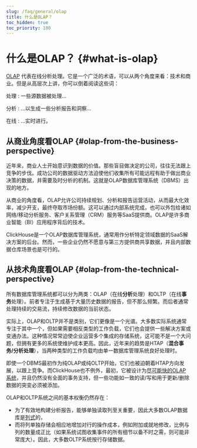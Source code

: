 ```yaml
---
slug: /faq/general/olap
title: 什么是OLAP？
toc_hidden: true
toc_priority: 100
---
```



# 什么是OLAP？ {#what-is-olap}

[OLAP](https://en.wikipedia.org/wiki/Online_analytical_processing) 代表在线分析处理。它是一个广泛的术语，可以从两个角度来看：技术和商业。但是从高层次上讲，你可以倒着阅读这些词：

处理
:   一些源数据被处理…

分析
:   …以生成一些分析报告和洞察…

在线
:   …实时进行。

## 从商业角度看OLAP {#olap-from-the-business-perspective}

近年来，商业人士开始意识到数据的价值。那些盲目做决定的公司，往往无法跟上竞争的步伐。成功公司的数据驱动方法迫使他们收集所有可能远程有助于做出商业决策的数据，并需要及时分析的机制。这就是OLAP数据库管理系统（DBMS）出现的地方。

从商业的角度看，OLAP允许公司持续规划、分析和报告运营活动，从而最大化效率，减少开支，最终夺取市场份额。这可以通过内部系统完成，也可以外包给诸如网络/移动分析服务、客户关系管理（CRM）服务等SaaS提供商。OLAP是许多商业智能（BI）应用程序背后的技术。

ClickHouse是一个OLAP数据库管理系统，通常用作分析特定领域数据的SaaS解决方案的后台。然而，一些企业仍然不愿意与第三方提供商共享数据，并且内部数据仓库场景也是可行的。

## 从技术角度看OLAP {#olap-from-the-technical-perspective}

所有数据库管理系统都可以分为两类：OLAP（在线**分析**处理）和OLTP（在线**事务**处理）。前者专注于生成基于大量历史数据的报告，但不那么频繁。而后者通常处理持续的交易流，持续修改数据的当前状态。

实际上，OLAP和OLTP并不是类别，它们更像是一个光谱。大多数实际系统通常专注于其中一个，但如果需要相反类型的工作负载，它们也会提供一些解决方案或变通办法。这种情况常常迫使企业运营多个集成的存储系统，这可能不是一个大问题，但拥有更多的系统使维护成本更高。因此，近年来的趋势是HTAP（**混合事务/分析处理**），当两种类型的工作负载均由单一数据库管理系统良好处理时。

即使一个DBMS最初作为纯OLAP或纯OLTP开始，它们也被迫朝着HTAP方向发展，以跟上竞争。而ClickHouse也不例外，最初，它被设计为[尽可能快的OLAP系统](../../concepts/why-clickhouse-is-so-fast.md)，并且仍然没有全面的事务支持，但一些功能如一致的读/写和用于更新/删除数据的突变必须被添加。

OLAP和OLTP系统之间的基本权衡仍然存在：

- 为了有效地构建分析报告，能够单独读取列至关重要，因此大多数OLAP数据库是[列式](../../faq/general/columnar-database.md)的，
- 而将列单独存储会相应地增加对行的操作成本，例如附加或就地修改，比例与列的数量成正比（如果系统试图收集事件的所有细节以备不时之需，则可能非常庞大）。因此，大多数OLTP系统按行存储数据。
